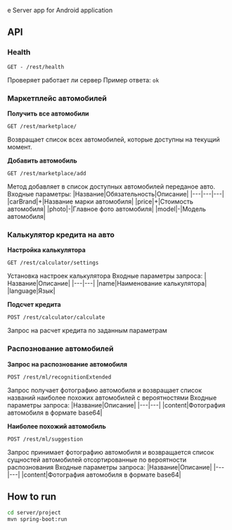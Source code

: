 e Server app for Android application

## API
### Health
```
GET - /rest/health
```
Проверяет работает ли сервер
Пример ответа:
`ok`
### Маркетплейс автомобилей
**Получить все автомобили**
```
GET /rest/marketplace/
```
Возвращает список всех автомобилей, которые доступны на текущий момент.

**Добавить автомобиль**
```
GET /rest/marketplace/add
```
Метод добавляет в список доступных автомобилей переданое авто.
Входные параметры:
|Название|Обязательность|Описание|
|---|---|---|
|carBrand|+|Название марки автомобиля|
|price|+|Стоимость автомобиля|
|photo|-|Главное фото автомобиля|
|model|-|Модель автомобиля|

### Калькулятор кредита на авто
**Настройка калькулятора**
```
GET /rest/calculator/settings
```
Установка настроек калькулятора
Входные параметры запроса:
|Название|Описание|
|---|---|
|name|Наименование калькулятора|
|language|Язык|

**Подсчет кредита**
```
POST /rest/calculator/calculate
```
Запрос на расчет кредита по заданным параметрам

### Распознование автомобилей
**Запрос на распознование автомобиля**
```
POST /rest/ml/recognitionExtended
```
Запрос получает фотографию автомобиля и возвращает список названий наиболее похожих автомобилей с вероятностями
Входные параметры запроса:
|Название|Описание|
|---|---|
|content|Фотография автомобиля в формате base64|

**Наиболее похожий автомобиль**
```
POST /rest/ml/suggestion
```
Запрос принимает фотографию автомобиля и возвращается список сущностей автомобилей отсортированные по вероятности распознования
Входные параметры запроса:
|Название|Описание|
|---|---|
|content|Фотография автомобиля в формате base64|

## How to run
```bash
cd server/project
mvn spring-boot:run
```
